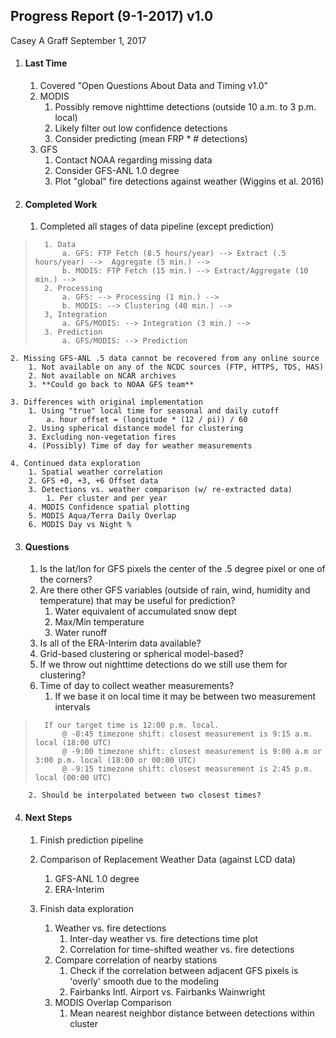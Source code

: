 ## Progress Report (9-1-2017) v1.0
Casey A Graff
September 1, 2017



1. #### Last Time
	1. Covered "Open Questions About Data and Timing v1.0"
	2. MODIS	
		1. Possibly remove nighttime detections (outside 10 a.m. to 3 p.m. local)
		2. Likely filter out low confidence detections
		3. Consider predicting (mean FRP * # detections)
	3. GFS
		1. Contact NOAA regarding missing data
		2. Consider GFS-ANL 1.0 degree
		3. Plot "global" fire detections against weather (Wiggins et al. 2016)
2. #### Completed Work
	1. Completed all stages of data pipeline (except prediction)
>		1. Data
>			a. GFS: FTP Fetch (8.5 hours/year) --> Extract (.5 hours/year) -->  Aggregate (5 min.) -->
>			b. MODIS: FTP Fetch (15 min.) --> Extract/Aggregate (10 min.) -->
>		2. Processing
>			a. GFS: --> Processing (1 min.) --> 
>			b. MODIS: --> Clustering (40 min.) --> 
>		3, Integration 
>			a. GFS/MODIS: --> Integration (3 min.) -->
>		3. Prediction
>			a. GFS/MODIS: --> Prediction
	
	2. Missing GFS-ANL .5 data cannot be recovered from any online source
		1. Not available on any of the NCDC sources (FTP, HTTPS, TDS, HAS)
		2. Not available on NCAR archives
		3. **Could go back to NOAA GFS team**
		
	3. Differences with original implementation
		1. Using "true" local time for seasonal and daily cutoff
			a. hour offset = (longitude * (12 / pi)) / 60
		2. Using spherical distance model for clustering
		3. Excluding non-vegetation fires
		4. (Possibly) Time of day for weather measurements
	
	4. Continued data exploration
		1. Spatial weather correlation
		2. GFS +0, +3, +6 Offset data
		3. Detections vs. weather comparison (w/ re-extracted data)
			1. Per cluster and per year
		4. MODIS Confidence spatial plotting
		5. MODIS Aqua/Terra Daily Overlap
		6. MODIS Day vs Night %

3. #### Questions
	1. Is the lat/lon for GFS pixels the center of the .5 degree pixel or one of the corners?
	2. Are there other GFS variables (outside of rain, wind, humidity and temperature) that may be useful for prediction?
		1. Water equivalent of accumulated snow dept
		2. Max/Min temperature
		3. Water runoff
	3. Is all of the ERA-Interim data available?
	4. Grid-based clustering or spherical model-based?
	5. If we throw out nighttime detections do we still use them for clustering?
	6. Time of day to collect weather measurements?
		1. If we base it on local time it may be between two measurement intervals
>		If our target time is 12:00 p.m. local.
>			@ -8:45 timezone shift: closest measurement is 9:15 a.m. local (18:00 UTC)
>			@ -9:00 timezone shift: closest measurement is 9:00 a.m or 3:00 p.m. local (18:00 or 00:00 UTC)
>			@ -9:15 timezone shift: closest measurement is 2:45 p.m. local (00:00 UTC)
	
		2. Should be interpolated between two closest times?

4. #### Next Steps
	1. Finish prediction pipeline	
	2. Comparison of Replacement Weather Data (against LCD data)
		1. GFS-ANL 1.0 degree
		2. ERA-Interim
	
	3. Finish data exploration
		1. Weather vs. fire detections
			1. Inter-day weather vs. fire detections time plot
			2. Correlation for time-shifted weather vs. fire detections
		2. Compare correlation of nearby stations
			1. Check if the correlation between adjacent GFS pixels is 'overly' smooth due to the modeling
			2. Fairbanks Intl. Airport vs. Fairbanks Wainwright
		3. MODIS Overlap Comparison
			1. Mean nearest neighbor distance between detections within cluster

		
		